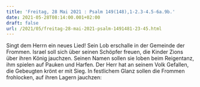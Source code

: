 ```yaml
---
title: 'Freitag, 28 Mai 2021 : Psalm 149(148),1-2.3-4.5-6a.9b.'
date: 2021-05-28T08:14:00.001+02:00
draft: false
url: /2021/05/freitag-28-mai-2021-psalm-1491481-23-45.html
---
```


Singt dem Herrn ein neues Lied! Sein Lob erschalle in der Gemeinde der Frommen. Israel soll sich über seinen Schöpfer freuen, die Kinder Zions über ihren König jauchzen. Seinen Namen sollen sie loben beim Reigentanz, ihm spielen auf Pauken und Harfen. Der Herr hat an seinem Volk Gefallen, die Gebeugten krönt er mit Sieg. In festlichem Glanz sollen die Frommen frohlocken, auf ihren Lagern jauchzen: